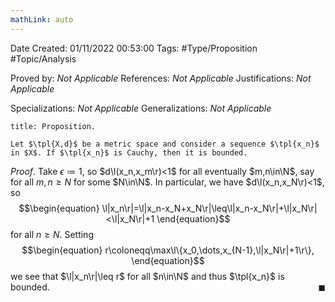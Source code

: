 ```yaml
---
mathLink: auto
---
```


<div class="topSpace"></div>

Date Created: 01/11/2022 00:53:00
Tags: #Type/Proposition #Topic/Analysis

Proved by: _Not Applicable_
References: _Not Applicable_
Justifications: _Not Applicable_

Specializations: _Not Applicable_
Generalizations: _Not Applicable_

``` ad-Proposition
title: Proposition.

Let $\tpl{X,d}$ be a metric space and consider a sequence $\tpl{x_n}$ in $X$. If $\tpl{x_n}$ is Cauchy, then it is bounded.

```

_Proof_. Take $\epsilon\coloneqq1$, so $d\l(x_n,x_m\r)<1$ for all eventually $m,n\in\N$, say for all $m,n\geq N$ for some $N\in\N$. In particular, we have $d\l(x_n,x_N\r)<1$, so
$$\begin{equation}
    \l|x_n\r|=\l|x_n-x_N+x_N\r|\leq\l|x_n-x_N\r|+\l|x_N\r|<\l|x_N\r|+1
\end{equation}$$
for all $n\geq N$. Setting
$$\begin{equation}
    r\coloneqq\max\l\{x_0,\dots,x_{N-1},\l|x_N\r|+1\r\},
\end{equation}$$
we see that $\l|x_n\r|\leq r$ for all $n\in\N$ and thus $\tpl{x_n}$ is bounded.<span style="float:right;">$\blacksquare$</span>
